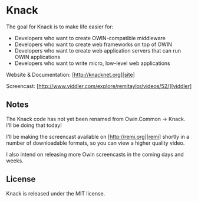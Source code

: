 Knack
=====

The goal for Knack is to make life easier for: 

 - Developers who want to create OWIN-compatible middleware 
 - Developers who want to create web frameworks on top of OWIN 
 - Developers who want to create web application servers that can run OWIN applications 
 - Developers who want to write micro, low-level web applications

Website & Documentation: [http://knacknet.org][site]

Screencast: [http://www.viddler.com/explore/remitaylor/videos/52/][viddler]

Notes
-----

The Knack code has not yet been renamed from Owin.Common -> Knack.  I'll be doing that today!

I'll be making the screencast available on [http://remi.org][remi] shortly in a 
number of downloadable formats, so you can view a higher quality video.

I also intend on releasing more Owin screencasts in the coming days and weeks.

License
-------

Knack is released under the MIT license.

[site]:    http://knacknet.org
[viddler]: http://www.viddler.com/explore/remitaylor/videos/52/
[remi]:    http://remi.org
